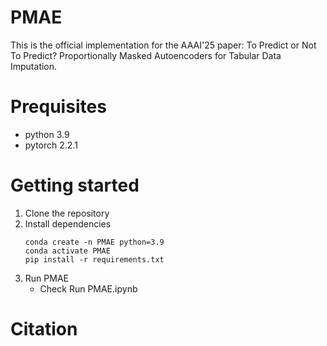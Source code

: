 # PMAE
This is the official implementation for the AAAI'25 paper: To Predict or Not To Predict? Proportionally Masked Autoencoders for Tabular Data Imputation.

# Prequisites
- python 3.9
- pytorch 2.2.1

# Getting started
1. Clone the repository
2. Install dependencies
   ```
   conda create -n PMAE python=3.9
   conda activate PMAE
   pip install -r requirements.txt
   ```
3. Run PMAE
   - Check Run PMAE.ipynb
  

# Citation
```
```

